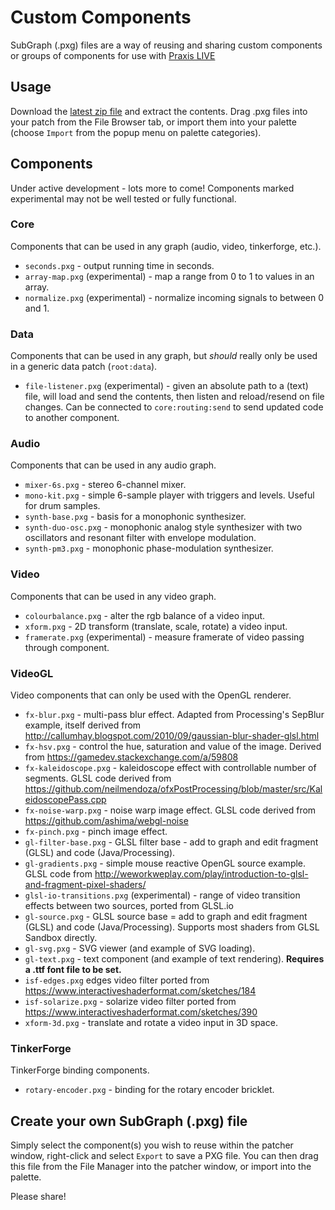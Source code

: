 # Custom Components

SubGraph (.pxg) files are a way of reusing and sharing custom components or groups of components for use with [Praxis LIVE](http://www.praxislive.org)

## Usage

Download the [latest zip file](https://github.com/praxis-live/pxg/archive/master.zip) and extract the contents. Drag .pxg files into your patch from the File Browser tab, or import them into your palette (choose `Import` from the popup menu on palette categories).

## Components

Under active development - lots more to come! Components marked experimental may not be well tested or fully functional.

### Core

Components that can be used in any graph (audio, video, tinkerforge, etc.).

* `seconds.pxg` - output running time in seconds.
* `array-map.pxg` (experimental) - map a range from 0 to 1 to values in an array.
* `normalize.pxg` (experimental) - normalize incoming signals to between 0 and 1.

### Data

Components that can be used in any graph, but _should_ really only be used in a generic data patch (`root:data`).

* `file-listener.pxg` (experimental) - given an absolute path to a (text) file, will load and send the contents, then listen and reload/resend on file changes. Can be connected to `core:routing:send` to send updated code to another component.

### Audio

Components that can be used in any audio graph.

* `mixer-6s.pxg` - stereo 6-channel mixer.
* `mono-kit.pxg` - simple 6-sample player with triggers and levels. Useful for drum samples.
* `synth-base.pxg` - basis for a monophonic synthesizer.
* `synth-duo-osc.pxg` - monophonic analog style synthesizer with two oscillators and resonant filter with envelope modulation.
* `synth-pm3.pxg` - monophonic phase-modulation synthesizer.

### Video

Components that can be used in any video graph.

* `colourbalance.pxg` - alter the rgb balance of a video input.
* `xform.pxg` - 2D transform (translate, scale, rotate) a video input.
* `framerate.pxg` (experimental) - measure framerate of video passing through component.

### VideoGL

Video components that can only be used with the OpenGL renderer.

* `fx-blur.pxg` - multi-pass blur effect. Adapted from Processing's SepBlur example, itself derived from http://callumhay.blogspot.com/2010/09/gaussian-blur-shader-glsl.html
* `fx-hsv.pxg` - control the hue, saturation and value of the image. Derived from https://gamedev.stackexchange.com/a/59808
* `fx-kaleidoscope.pxg` - kaleidoscope effect with controllable number of segments. GLSL code derived from https://github.com/neilmendoza/ofxPostProcessing/blob/master/src/KaleidoscopePass.cpp
* `fx-noise-warp.pxg` - noise warp image effect. GLSL code derived from https://github.com/ashima/webgl-noise
* `fx-pinch.pxg` - pinch image effect.
* `gl-filter-base.pxg` - GLSL filter base - add to graph and edit fragment (GLSL) and code (Java/Processing).
* `gl-gradients.pxg` - simple mouse reactive OpenGL source example. GLSL code from http://weworkweplay.com/play/introduction-to-glsl-and-fragment-pixel-shaders/
* `glsl-io-transitions.pxg` (experimental) - range of video transition effects between two sources, ported from GLSL.io
* `gl-source.pxg` - GLSL source base = add to graph and edit fragment (GLSL) and code (Java/Processing). Supports most shaders from GLSL Sandbox directly.
* `gl-svg.pxg` - SVG viewer (and example of SVG loading).
* `gl-text.pxg` - text component (and example of text rendering). **Requires a .ttf font file to be set.**
* `isf-edges.pxg` edges video filter ported from https://www.interactiveshaderformat.com/sketches/184
* `isf-solarize.pxg` - solarize video filter ported from https://www.interactiveshaderformat.com/sketches/390
* `xform-3d.pxg` - translate and rotate a video input in 3D space.

### TinkerForge

TinkerForge binding components.

* `rotary-encoder.pxg` - binding for the rotary encoder bricklet.

## Create your own SubGraph (.pxg) file

Simply select the component(s) you wish to reuse within the patcher window, right-click and select `Export` to save a PXG file. You can then drag this file from the File Manager into the patcher window, or import into the palette.

Please share!
